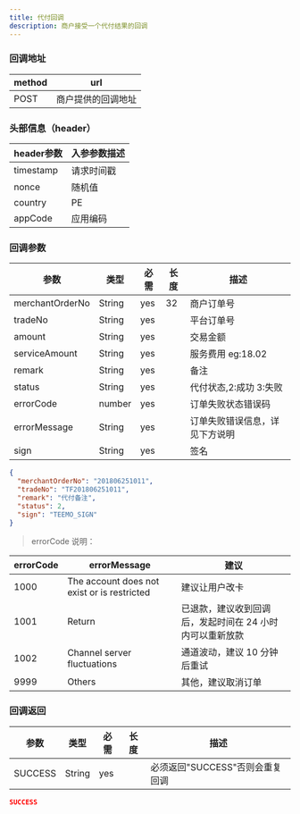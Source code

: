 ```yaml
---
title: 代付回调
description: 商户接受一个代付结果的回调
---
```


### 回调地址

| method | url                |
| ------ | ------------------ |
| POST   | 商户提供的回调地址 |

### 头部信息（header）

| header参数 | 入参参数描述 |
|----------|--------|
| timestamp | 请求时间戳  |
| nonce    | 随机值    |
| country  | PE     |
| appCode  | 应用编码   |

### 回调参数

| 参数            | 类型   | 必需 | 长度 | 描述                                          |
| --------------- | ------ | ---- | ---- |---------------------------------------------|
| merchantOrderNo | String | yes  | 32   | 商户订单号                                       |
| tradeNo         | String | yes  |      | 平台订单号                                       |
| amount          | String | yes  |      | 交易金额                                        |
| serviceAmount   | String | yes   |     | 服务费用  eg:18.02                              |
| remark          | String | yes  |      | 备注                                          |
| status          | String | yes  |      | 代付状态,2:成功 3:失败                              |
| errorCode       | number | yes  |      | 订单失败状态错误码                                   |
| errorMessage    | String | yes  |      | 订单失败错误信息，详见下方说明 |
| sign            | String | yes  |      | 签名                                          |

```json title=回调示例
{
  "merchantOrderNo": "201806251011",
  "tradeNo": "TF201806251011",
  "remark": "代付备注",
  "status": 2,
  "sign": "TEEMO_SIGN"
}
```

> errorCode 说明：

| errorCode | errorMessage                                | 建议                                                     |
| --------- | ------------------------------------------- | -------------------------------------------------------- |
| 1000      | The account does not exist or is restricted | 建议让用户改卡                                           |
| 1001      | Return                                      | 已退款，建议收到回调后，发起时间在 24 小时内可以重新放款 |
| 1002      | Channel server fluctuations                 | 通道波动，建议 10 分钟后重试                             |
| 9999      | Others                                      | 其他，建议取消订单                                       |

### 回调返回

| 参数    | 类型   | 必需 | 长度 | 描述                            |
| ------- | ------ | ---- | ---- | ------------------------------- |
| SUCCESS | String | yes  |      | 必须返回"SUCCESS"否则会重复回调 |

```json title=回调示例
SUCCESS
```
